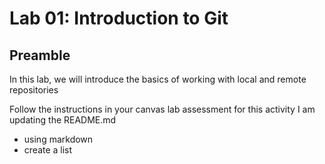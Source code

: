 # Lab 01: Introduction to Git

## Preamble

In this lab, we will introduce the basics of working with local and remote repositories

Follow the instructions in your canvas lab assessment for this activity
I am updating the README.md
- using markdown
- create a list
